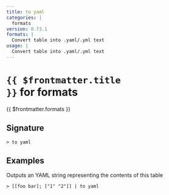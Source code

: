 ```yaml
---
title: to yaml
categories: |
  formats
version: 0.73.1
formats: |
  Convert table into .yaml/.yml text
usage: |
  Convert table into .yaml/.yml text
---
```


# <code>{{ $frontmatter.title }}</code> for formats

<div class='command-title'>{{ $frontmatter.formats }}</div>

## Signature

```> to yaml ```

## Examples

Outputs an YAML string representing the contents of this table
```shell
> [[foo bar]; ["1" "2"]] | to yaml
```
